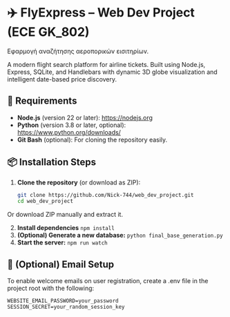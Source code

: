 # ✈️ FlyExpress – Web Dev Project (ECE GK_802)
Εφαρμογή αναζήτησης αεροπορικών εισιτηρίων.

A modern flight search platform for airline tickets. Built using Node.js, Express, SQLite, and Handlebars with dynamic 3D globe visualization and intelligent date-based price discovery.

## 🔧 Requirements

- **Node.js** (version 22 or later): https://nodejs.org  
- **Python** (version 3.8 or later, optional): https://www.python.org/downloads/  
- **Git Bash** (optional): For cloning the repository easily.

## 📦 Installation Steps

1. **Clone the repository** (or download as ZIP):
   ```bash
   git clone https://github.com/Nick-744/web_dev_project.git
   cd web_dev_project
   ```
Or download ZIP manually and extract it.

2. **Install dependencies**
   ```npm install```
3. **(Optional) Generate a new database:**
   ```python final_base_generation.py```
4. **Start the server:**
   ```npm run watch```

## 📧 (Optional) Email Setup
To enable welcome emails on user registration, create a .env file in the project root with the following:
```WEBSITE_EMAIL=your_email@gmail.com
WEBSITE_EMAIL_PASSWORD=your_password
SESSION_SECRET=your_random_session_key
```

